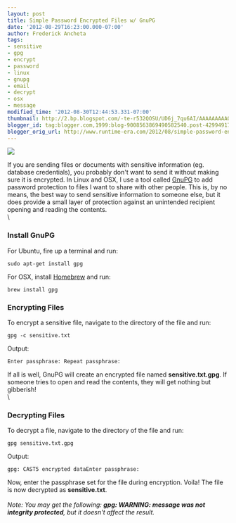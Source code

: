 ```yaml
---
layout: post
title: Simple Password Encrypted Files w/ GnuPG
date: '2012-08-29T16:23:00.000-07:00'
author: Frederick Ancheta
tags:
- sensitive
- gpg
- encrypt
- password
- linux
- gnupg
- email
- decrypt
- osx
- message
modified_time: '2012-08-30T12:44:53.331-07:00'
thumbnail: http://2.bp.blogspot.com/-te-r532QOSU/UD6j_7qu6AI/AAAAAAAAAQk/XxYjcGdkc4Q/s72-c/gnupg.png
blogger_id: tag:blogger.com,1999:blog-9008563869490582540.post-4299491742046258592
blogger_orig_url: http://www.runtime-era.com/2012/08/simple-password-encrypted-files-w-gnupg.html
---
```


[![](http://2.bp.blogspot.com/-te-r532QOSU/UD6j_7qu6AI/AAAAAAAAAQk/XxYjcGdkc4Q/s320/gnupg.png)](http://2.bp.blogspot.com/-te-r532QOSU/UD6j_7qu6AI/AAAAAAAAAQk/XxYjcGdkc4Q/s1600/gnupg.png)

If you are sending files or documents with sensitive information (eg.
database credentials), you probably don't want to send it without making
sure it is encrypted. In Linux and OSX, I use a tool called
[GnuPG](http://www.gnupg.org/) to add password protection to files I
want to share with other people. This is, by no means, the best way to
send sensitive information to someone else, but it does provide a small
layer of protection against an unintended recipient opening and reading
the contents. \
\

### Install GnuPG

For Ubuntu, fire up a terminal and run:

~~~~ {.brush: .bash}
sudo apt-get install gpg
~~~~

For OSX, install [Homebrew](http://mxcl.github.com/homebrew/) and run:

~~~~ {.brush: .bash}
brew install gpg
~~~~

### Encrypting Files

To encrypt a sensitive file, navigate to the directory of the file and
run:

~~~~ {.brush: .bash}
gpg -c sensitive.txt
~~~~

Output:

~~~~ {.brush: .bash}
Enter passphrase: Repeat passphrase: 
~~~~

If all is well, GnuPG will create an encrypted file named
**sensitive.txt.gpg**. If someone tries to open and read the contents,
they will get nothing but gibberish! \
\

### Decrypting Files

To decrypt a file, navigate to the directory of the file and run:

~~~~ {.brush: .bash}
gpg sensitive.txt.gpg
~~~~

Output:

~~~~ {.brush: .bash}
gpg: CAST5 encrypted dataEnter passphrase: 
~~~~

Now, enter the passphrase set for the file during encryption. Voila! The
file is now decrypted as **sensitive.txt**. \
\
*Note: You may get the following: **gpg: WARNING: message was not
integrity protected**, but it doesn't affect the result.*
